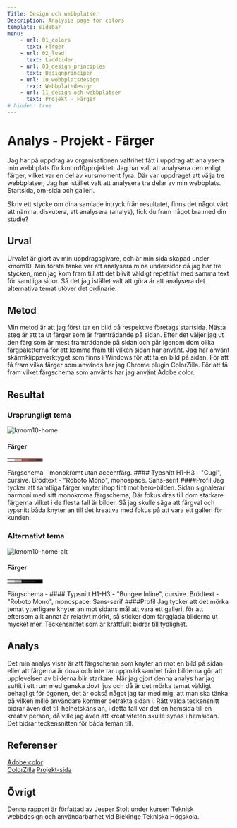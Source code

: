 ```yaml
---
Title: Design och webbplatser
Description: Analysis page for colors
template: sidebar
menu:
    - url: 01_colors
      text: Färger
    - url: 02_load
      text: Laddtider
    - url: 03_design_principles
      text: Designprinciper
    - url: 10_webbplatsdesign
      text: Webbplatsdesign
    - url: 11_design-och-webbplatser
      text: Projekt - Färger
# hidden: true
---
```


Analys - Projekt - Färger
==================
Jag har på uppdrag av organisationen valfrihet fått i uppdrag att analysera min webbplats för kmom10/projektet. Jag har valt att analysera den enligt färger, vilket var en del av kursmoment fyra. Där var uppdraget att välja tre webbplatser, Jag har istället valt att analysera tre delar av min webbplats. Startsida, om-sida och galleri.

Skriv ett stycke om dina samlade intryck från resultatet, finns det något värt att nämna, diskutera, att analysera (analys), fick du fram något bra med din studie?

Urval
-----------------------
Urvalet är gjort av min uppdragsgivare, och är min sida skapad under kmom10. Min första tanke var att analysera mina undersidor då jag har tre stycken, men jag kom fram till att det blivit väldigt repetitivt med samma text för samtliga sidor. Så det jag istället valt att göra är att analysera det alternativa temat utöver det ordinarie.

Metod
-----------------------
Min metod är att jag först tar en bild på respektive företags startsida. Nästa steg är att ta ut färger som är framträdande på sidan. Efter det väljer jag ut den färg som är mest framträdande på sidan och går igenom dom olika färgpaletterna för att komma fram till vilken sidan har använt.
Jag har använt skärmklippsverktyget som finns i Windows för att ta en bild på sidan. För att få fram vilka färger som används har jag Chrome plugin ColorZilla. För att få fram vilket färgschema som använts har jag använt Adobe color.

Resultat
-----------------------
### Ursprungligt tema
![kmom10-home](../assets/img/kmom10-home.jpg)
#### Färger
<table class="color-pallette">
<tr>
<td class="color-square" style="background-color: #f5e8e7">
<td class="color-square" style="background-color: #d7a59f">
<td class="color-square" style="background-color: #9c4a41">
<td class="color-square" style="background-color: #783932">
<td class="color-square" style="background-color: #542823">
</tr>
</table>
Färgschema - monokromt utan accentfärg.
#### Typsnitt
H1-H3 - "Gugi", cursive.  
Brödtext - "Roboto Mono", monospace.  
Sans-serif
####Profil
Jag tycker att samtliga färger knyter ihop fint mot hero-bilden. Sidan signalerar harmoni med sitt monokroma färgschema, Där fokus dras till dom starkare färgerna vilket i de flesta fall är bilder. Så jag skulle säga att färgval och typsnitt båda knyter an till det kreativa med fokus på att vara ett galleri för kunden.

### Alternativt tema
![kmom10-home-alt](../assets/img/kmom10-home-alt.jpg)
#### Färger
<table class="color-pallette">
<tr>
<td class="color-square" style="background-color: #dedede">
<td class="color-square" style="background-color: #b2b2b0">
<td class="color-square" style="background-color: #1f1f1f">
<td class="color-square" style="background-color: #1a1a1a">
<td class="color-square" style="background-color: #000">
</tr>
</table>
Färgschema -
#### Typsnitt
H1-H3 - "Bungee Inline", cursive.  
Brödtext - "Roboto Mono", monospace.  
Sans-serif
####Profil
Jag tycker att det mörka temat ytterligare knyter an mot sidans mål att vara ett galleri, för att eftersom allt annat är relativt mörkt, så sticker dom färgglada bilderna ut mycket mer. Teckensnittet som är kraftfullt bidrar till tydlighet.

Analys
-----------------------
Det min analys visar är att färgschema som knyter an mot en bild på sidan eller att färgerna är dova och inte tar uppmärksamhet från bilderna gör att upplevelsen av bilderna blir starkare. När jag gjort denna analys har jag suttit i ett rum med ganska dovt ljus och då är det mörka temat väldigt behagligt för ögonen, det är också något jag tar med mig, att man ska tänka på vilken miljö användare kommer betrakta sidan i. Rätt valda teckensnitt bidrar även det till helhetskänslan, i detta fall var det en hemsida till en kreativ person, då ville jag även att kreativiteten skulle synas i hemsidan. Det bidrar teckensnitten för båda teman till.


Referenser
-----------------------
[Adobe color](https://color.adobe.com/sv/create/color-wheel)  
[ColorZilla](https://www.colorzilla.com/)
[Projekt-sida](http://www.student.bth.se/~jeso20/dbwebb-kurser/design/me/kmom10/)


Övrigt
-----------------------

Denna rapport är författad av Jesper Stolt under kursen Teknisk webbdesign och användarbarhet vid Blekinge Tekniska Högskola.

